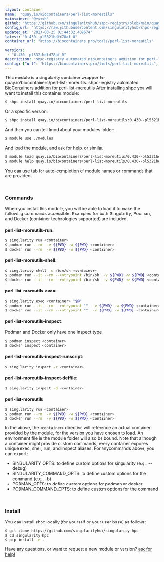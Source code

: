 ```yaml
---
layout: container
name:  "quay.io/biocontainers/perl-list-moreutils"
maintainer: "@vsoch"
github: "https://github.com/singularityhub/shpc-registry/blob/main/quay.io/biocontainers/perl-list-moreutils/container.yaml"
config_url: "https://raw.githubusercontent.com/singularityhub/shpc-registry/main/quay.io/biocontainers/perl-list-moreutils/container.yaml"
updated_at: "2023-03-25 02:44:32.439674"
latest: "0.430--pl5321hdfd78af_0"
container_url: "https://biocontainers.pro/tools/perl-list-moreutils"

versions:
 - "0.430--pl5321hdfd78af_0"
description: "shpc-registry automated BioContainers addition for perl-list-moreutils"
config: {"url": "https://biocontainers.pro/tools/perl-list-moreutils", "maintainer": "@vsoch", "description": "shpc-registry automated BioContainers addition for perl-list-moreutils", "latest": {"0.430--pl5321hdfd78af_0": "sha256:2bb599081e03d683e8db567b3e39c9009fe38a44933a265e6fd0feffedc05d4b"}, "tags": {"0.430--pl5321hdfd78af_0": "sha256:2bb599081e03d683e8db567b3e39c9009fe38a44933a265e6fd0feffedc05d4b"}, "docker": "quay.io/biocontainers/perl-list-moreutils"}
---
```


This module is a singularity container wrapper for quay.io/biocontainers/perl-list-moreutils.
shpc-registry automated BioContainers addition for perl-list-moreutils
After [installing shpc](#install) you will want to install this container module:


```bash
$ shpc install quay.io/biocontainers/perl-list-moreutils
```

Or a specific version:

```bash
$ shpc install quay.io/biocontainers/perl-list-moreutils:0.430--pl5321hdfd78af_0
```

And then you can tell lmod about your modules folder:

```bash
$ module use ./modules
```

And load the module, and ask for help, or similar.

```bash
$ module load quay.io/biocontainers/perl-list-moreutils/0.430--pl5321hdfd78af_0
$ module help quay.io/biocontainers/perl-list-moreutils/0.430--pl5321hdfd78af_0
```

You can use tab for auto-completion of module names or commands that are provided.

<br>

### Commands

When you install this module, you will be able to load it to make the following commands accessible.
Examples for both Singularity, Podman, and Docker (container technologies supported) are included.

#### perl-list-moreutils-run:

```bash
$ singularity run <container>
$ podman run --rm  -v ${PWD} -w ${PWD} <container>
$ docker run --rm  -v ${PWD} -w ${PWD} <container>
```

#### perl-list-moreutils-shell:

```bash
$ singularity shell -s /bin/sh <container>
$ podman run --it --rm --entrypoint /bin/sh  -v ${PWD} -w ${PWD} <container>
$ docker run --it --rm --entrypoint /bin/sh  -v ${PWD} -w ${PWD} <container>
```

#### perl-list-moreutils-exec:

```bash
$ singularity exec <container> "$@"
$ podman run --it --rm --entrypoint ""  -v ${PWD} -w ${PWD} <container> "$@"
$ docker run --it --rm --entrypoint ""  -v ${PWD} -w ${PWD} <container> "$@"
```

#### perl-list-moreutils-inspect:

Podman and Docker only have one inspect type.

```bash
$ podman inspect <container>
$ docker inspect <container>
```

#### perl-list-moreutils-inspect-runscript:

```bash
$ singularity inspect -r <container>
```

#### perl-list-moreutils-inspect-deffile:

```bash
$ singularity inspect -d <container>
```



#### perl-list-moreutils

```bash
$ singularity run <container>
$ podman run --rm  -v ${PWD} -w ${PWD} <container>
$ docker run --rm  -v ${PWD} -w ${PWD} <container>
```


In the above, the `<container>` directive will reference an actual container provided
by the module, for the version you have chosen to load. An environment file in the
module folder will also be bound. Note that although a container
might provide custom commands, every container exposes unique exec, shell, run, and
inspect aliases. For anycommands above, you can export:

 - SINGULARITY_OPTS: to define custom options for singularity (e.g., --debug)
 - SINGULARITY_COMMAND_OPTS: to define custom options for the command (e.g., -b)
 - PODMAN_OPTS: to define custom options for podman or docker
 - PODMAN_COMMAND_OPTS: to define custom options for the command

<br>

### Install

You can install shpc locally (for yourself or your user base) as follows:

```bash
$ git clone https://github.com/singularityhub/singularity-hpc
$ cd singularity-hpc
$ pip install -e .
```

Have any questions, or want to request a new module or version? [ask for help!](https://github.com/singularityhub/singularity-hpc/issues)